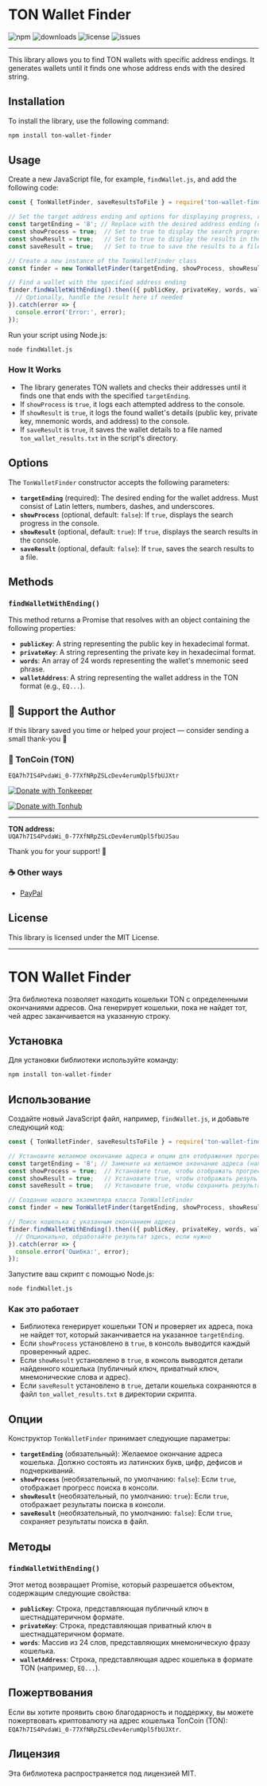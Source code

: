 # TON Wallet Finder

![npm](https://img.shields.io/npm/v/ton-wallet-finder?color=crimson&style=flat-square)
![downloads](https://img.shields.io/npm/dy/ton-wallet-finder?color=blue&style=flat-square)
![license](https://img.shields.io/npm/l/ton-wallet-finder?color=green&style=flat-square)
![issues](https://img.shields.io/github/issues/andrey-karpov/ton-wallet-finder?style=flat-square)

---

This library allows you to find TON wallets with specific address endings. It generates wallets until it finds one whose address ends with the desired string.

## Installation

To install the library, use the following command:

```sh
npm install ton-wallet-finder
```

## Usage

Create a new JavaScript file, for example, `findWallet.js`, and add the following code:

```javascript
const { TonWalletFinder, saveResultsToFile } = require('ton-wallet-finder');

// Set the target address ending and options for displaying progress, results, and saving to a file
const targetEnding = '8'; // Replace with the desired address ending (e.g., 'abc')
const showProcess = true;  // Set to true to display the search progress in the console
const showResult = true;   // Set to true to display the results in the console
const saveResult = true;   // Set to true to save the results to a file

// Create a new instance of the TonWalletFinder class
const finder = new TonWalletFinder(targetEnding, showProcess, showResult, saveResult);

// Find a wallet with the specified address ending
finder.findWalletWithEnding().then(({ publicKey, privateKey, words, walletAddress }) => {
  // Optionally, handle the result here if needed
}).catch(error => {
  console.error('Error:', error);
});
```

Run your script using Node.js:

```sh
node findWallet.js
```

### How It Works
- The library generates TON wallets and checks their addresses until it finds one that ends with the specified `targetEnding`.
- If `showProcess` is `true`, it logs each attempted address to the console.
- If `showResult` is `true`, it logs the found wallet's details (public key, private key, mnemonic words, and address) to the console.
- If `saveResult` is `true`, it saves the wallet details to a file named `ton_wallet_results.txt` in the script's directory.

## Options

The `TonWalletFinder` constructor accepts the following parameters:

- **`targetEnding`** (required): The desired ending for the wallet address. Must consist of Latin letters, numbers, dashes, and underscores.
- **`showProcess`** (optional, default: `false`): If `true`, displays the search progress in the console.
- **`showResult`** (optional, default: `true`): If `true`, displays the search results in the console.
- **`saveResult`** (optional, default: `false`): If `true`, saves the search results to a file.

## Methods

### `findWalletWithEnding()`
This method returns a Promise that resolves with an object containing the following properties:

- **`publicKey`**: A string representing the public key in hexadecimal format.
- **`privateKey`**: A string representing the private key in hexadecimal format.
- **`words`**: An array of 24 words representing the wallet's mnemonic seed phrase.
- **`walletAddress`**: A string representing the wallet address in the TON format (e.g., `EQ...`).

## 💖 Support the Author

If this library saved you time or helped your project — consider sending a small thank-you 🙏

### 💎 TonCoin (TON)
`EQA7h7IS4PvdaWi_0-77XfNRpZSLcDev4erumQpl5fbUJXtr`


[![Donate with Tonkeeper](https://img.shields.io/badge/Donate-Tonkeeper-4A90E2?logo=tonkeeper&logoColor=white)](https://app.tonkeeper.com/transfer/UQA7h7IS4PvdaWi_0-77XfNRpZSLcDev4erumQpl5fbUJSau?text=Thank%20you%20for%20supporting%20ton-wallet-finder%20%F0%9F%92%99)

[![Donate with Tonhub](https://img.shields.io/badge/Donate-Tonhub-2F80ED?logo=tonhub&logoColor=white)](https://tonhub.com/transfer/UQA7h7IS4PvdaWi_0-77XfNRpZSLcDev4erumQpl5fbUJSau?text=Thank%20you%20for%20supporting%20ton-wallet-finder%20%F0%9F%92%99)

---

**TON address:**  
`UQA7h7IS4PvdaWi_0-77XfNRpZSLcDev4erumQpl5fbUJSau`

Thank you for your support! 💙




### ☕ Other ways
- [PayPal](https://paypal.me/lendelkz)


## License

This library is licensed under the MIT License.

---

# TON Wallet Finder

Эта библиотека позволяет находить кошельки TON с определенными окончаниями адресов. Она генерирует кошельки, пока не найдет тот, чей адрес заканчивается на указанную строку.

## Установка

Для установки библиотеки используйте команду:

```sh
npm install ton-wallet-finder
```

## Использование

Создайте новый JavaScript файл, например, `findWallet.js`, и добавьте следующий код:

```javascript
const { TonWalletFinder, saveResultsToFile } = require('ton-wallet-finder');

// Установите желаемое окончание адреса и опции для отображения прогресса, результатов и сохранения в файл
const targetEnding = '8'; // Замените на желаемое окончание адреса (например, 'abc')
const showProcess = true;  // Установите true, чтобы отображать прогресс поиска в консоли
const showResult = true;   // Установите true, чтобы отображать результаты в консоли
const saveResult = true;   // Установите true, чтобы сохранить результаты в файл

// Создание нового экземпляра класса TonWalletFinder
const finder = new TonWalletFinder(targetEnding, showProcess, showResult, saveResult);

// Поиск кошелька с указанным окончанием адреса
finder.findWalletWithEnding().then(({ publicKey, privateKey, words, walletAddress }) => {
  // Опционально, обработайте результат здесь, если нужно
}).catch(error => {
  console.error('Ошибка:', error);
});
```

Запустите ваш скрипт с помощью Node.js:

```sh
node findWallet.js
```

### Как это работает
- Библиотека генерирует кошельки TON и проверяет их адреса, пока не найдет тот, который заканчивается на указанное `targetEnding`.
- Если `showProcess` установлено в `true`, в консоль выводится каждый проверенный адрес.
- Если `showResult` установлено в `true`, в консоль выводятся детали найденного кошелька (публичный ключ, приватный ключ, мнемонические слова и адрес).
- Если `saveResult` установлено в `true`, детали кошелька сохраняются в файл `ton_wallet_results.txt` в директории скрипта.

## Опции

Конструктор `TonWalletFinder` принимает следующие параметры:

- **`targetEnding`** (обязательный): Желаемое окончание адреса кошелька. Должно состоять из латинских букв, цифр, дефисов и подчеркиваний.
- **`showProcess`** (необязательный, по умолчанию: `false`): Если `true`, отображает прогресс поиска в консоли.
- **`showResult`** (необязательный, по умолчанию: `true`): Если `true`, отображает результаты поиска в консоли.
- **`saveResult`** (необязательный, по умолчанию: `false`): Если `true`, сохраняет результаты поиска в файл.

## Методы

### `findWalletWithEnding()`
Этот метод возвращает Promise, который разрешается объектом, содержащим следующие свойства:

- **`publicKey`**: Строка, представляющая публичный ключ в шестнадцатеричном формате.
- **`privateKey`**: Строка, представляющая приватный ключ в шестнадцатеричном формате.
- **`words`**: Массив из 24 слов, представляющих мнемоническую фразу кошелька.
- **`walletAddress`**: Строка, представляющая адрес кошелька в формате TON (например, `EQ...`).

## Пожертвования

Если вы хотите проявить свою благодарность и поддержку, вы можете пожертвовать криптовалюту на адрес кошелька TonCoin (TON):  
`EQA7h7IS4PvdaWi_0-77XfNRpZSLcDev4erumQpl5fbUJXtr`.

## Лицензия

Эта библиотека распространяется под лицензией MIT.
